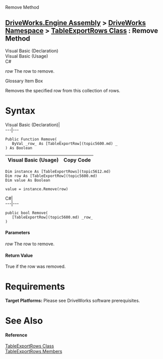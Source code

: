 Remove Method   
  
[DriveWorks.Engine Assembly](topic2156.md) > [DriveWorks Namespace](topic2159.md) > [TableExportRows Class](topic5612.md) : Remove Method  
---  
  
Visual Basic (Declaration)    
Visual Basic (Usage)    
C# 

_row_
    The row to remove.

Glossary Item Box

Removes the specified row from this collection of rows. 

# Syntax

Visual Basic (Declaration)|   
---|---  
      
    
    Public Function Remove( _
       ByVal _row_ As [TableExportRow](topic5600.md) _
    ) As Boolean  
  
Visual Basic (Usage)| Copy Code  
---|---  
      
    
    Dim instance As [TableExportRows](topic5612.md)
    Dim row As [TableExportRow](topic5600.md)
    Dim value As Boolean
     
    value = instance.Remove(row)  
  
C#|   
---|---  
      
    
    public bool Remove( 
       [TableExportRow](topic5600.md) _row_
    )  
  
#### Parameters

 _row_
    The row to remove.

#### Return Value

True if the row was removed.

# Requirements

**Target Platforms:** Please see DriveWorks software prerequisites.

# See Also

#### Reference

[TableExportRows Class](topic5612.md)   
[TableExportRows Members](topic5613.md)


